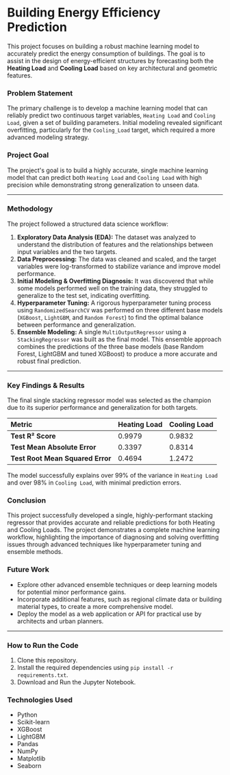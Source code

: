 # Building Energy Efficiency Prediction

This project focuses on building a robust machine learning model to accurately predict the energy consumption of buildings. The goal is to assist in the design of energy-efficient structures by forecasting both the **Heating Load** and **Cooling Load** based on key architectural and geometric features.

### Problem Statement
The primary challenge is to develop a machine learning model that can reliably predict two continuous target variables, `Heating Load` and `Cooling Load`, given a set of building parameters. Initial modeling revealed significant overfitting, particularly for the `Cooling_Load` target, which required a more advanced modeling strategy.

### Project Goal
The project's goal is to build a highly accurate, single machine learning model that can predict both `Heating Load` and `Cooling Load` with high precision while demonstrating strong generalization to unseen data.

---

### Methodology

The project followed a structured data science workflow:

1.  **Exploratory Data Analysis (EDA):** The dataset was analyzed to understand the distribution of features and the relationships between input variables and the two targets.
2.  **Data Preprocessing:** The data was cleaned and scaled, and the target variables were log-transformed to stabilize variance and improve model performance.
3.  **Initial Modeling & Overfitting Diagnosis:** It was discovered that while some models performed well on the training data, they struggled to generalize to the test set, indicating overfitting.
4.  **Hyperparameter Tuning:** A rigorous hyperparameter tuning process using `RandomizedSearchCV` was performed on three different base models (`XGBoost`, `LightGBM`, and `Random Forest`) to find the optimal balance between performance and generalization.
5.  **Ensemble Modeling:** A single `MultiOutputRegressor` using a `StackingRegressor` was built as the final model. This ensemble approach combines the predictions of the three base models (base Random Forest, LightGBM and tuned XGBoost) to produce a more accurate and robust final prediction.

---

### Key Findings & Results

The final single stacking regressor model was selected as the champion due to its superior performance and generalization for both targets.

| Metric | Heating Load | Cooling Load |
| :--- | :--- | :--- |
| **Test R² Score** | 0.9979 | 0.9832 |
| **Test Mean Absolute Error** | 0.3397 | 0.8314 |
| **Test Root Mean Squared Error**| 0.4694 | 1.2472 |

The model successfully explains over 99% of the variance in `Heating Load` and over 98% in `Cooling Load`, with minimal prediction errors.

### Conclusion

This project successfully developed a single, highly-performant stacking regressor that provides accurate and reliable predictions for both Heating and Cooling Loads. The project demonstrates a complete machine learning workflow, highlighting the importance of diagnosing and solving overfitting issues through advanced techniques like hyperparameter tuning and ensemble methods.

### Future Work

* Explore other advanced ensemble techniques or deep learning models for potential minor performance gains.
* Incorporate additional features, such as regional climate data or building material types, to create a more comprehensive model.
* Deploy the model as a web application or API for practical use by architects and urban planners.

---

### How to Run the Code
1.  Clone this repository.
2.  Install the required dependencies using `pip install -r requirements.txt`.
3.  Download and Run the Jupyter Notebook.

### Technologies Used
* Python
* Scikit-learn
* XGBoost
* LightGBM
* Pandas
* NumPy
* Matplotlib
* Seaborn
